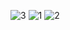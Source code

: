![3](https://user-images.githubusercontent.com/68777717/120719751-7e3cf600-c4d3-11eb-85a5-5823dbe50e43.png)
![1](https://user-images.githubusercontent.com/68777717/120719757-809f5000-c4d3-11eb-8e7d-fcca73dddb6b.png)
![2](https://user-images.githubusercontent.com/68777717/120719763-81d07d00-c4d3-11eb-95c4-0cdcf2c3f50a.png)
